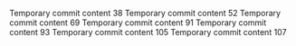 Temporary commit content 38
Temporary commit content 52
Temporary commit content 69
Temporary commit content 91
Temporary commit content 93
Temporary commit content 105
Temporary commit content 107
